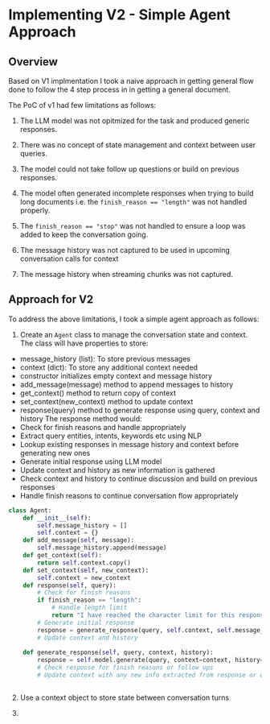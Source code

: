 # Implementing V2 - Simple Agent Approach

## Overview

Based on V1 implmentation I took a naive approach in getting general flow done to follow the 4 step process in in getting a general document.

The PoC of v1 had few limitations as follows:

1. The LLM model was not opitmized for the task and produced generic responses.

2. There was no concept of state management and context between user queries.

3. The model could not take follow up questions or build on previous responses.

4. The model often generated incomplete responses when trying to build long documents i.e. the `finish_reason == "length"` was not handled properly.

5. The `finish_reason == "stop"` was not handled to ensure a loop was added to keep the conversation going.

6. The message history was not captured to be used in upcoming conversation calls for context

7. The message history when streaming chunks was not captured.

## Approach for V2

To address the above limitations, I took a simple agent approach as follows:

1. Create an `Agent` class to manage the conversation state and context. The class will have properties to store:

- message_history (list): To store previous messages
- context (dict): To store any additional context needed
- constructor initializes empty context and message history
- add_message(message) method to append messages to history
- get_context() method to return copy of context
- set_context(new_context) method to update context
- response(query) method to generate response using query, context and history
The response method would:
- Check for finish reasons and handle appropriately
- Extract query entities, intents, keywords etc using NLP
- Lookup existing responses in message history and context before generating new ones
- Generate initial response using LLM model
- Update context and history as new information is gathered
- Check context and history to continue discussion and build on previous responses
- Handle finish reasons to continue conversation flow appropriately

```python
class Agent:
    def __init__(self):
        self.message_history = []
        self.context = {}
    def add_message(self, message):
        self.message_history.append(message)
    def get_context(self):
        return self.context.copy()
    def set_context(self, new_context):
        self.context = new_context
    def response(self, query):
        # Check for finish reasons
        if finish_reason == "length":
            # Handle length limit
            return "I have reached the character limit for this response. What else can I help explain?"
        # Generate initial response
        response = generate_response(query, self.context, self.message_history)
        # Update context and history
        
    def generate_response(self, query, context, history):
        response = self.model.generate(query, context=context, history=history)
        # Check response for finish reasons or follow ups
        # Update context with any new info extracted from response or query



```

2. Use a context object to store state between conversation turns

3. 
